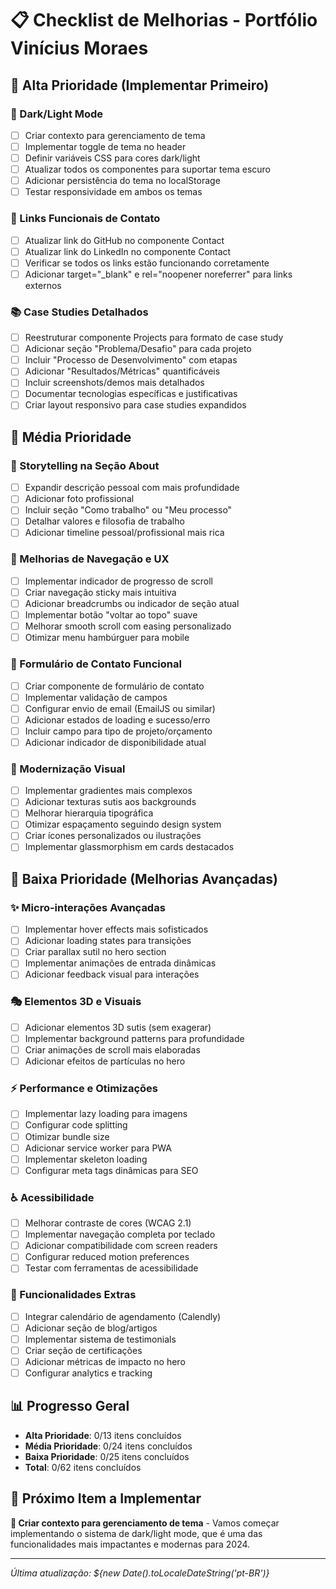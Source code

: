 # 📋 Checklist de Melhorias - Portfólio Vinícius Moraes

## 🚀 Alta Prioridade (Implementar Primeiro)

### 🌙 Dark/Light Mode
- [ ] Criar contexto para gerenciamento de tema
- [ ] Implementar toggle de tema no header
- [ ] Definir variáveis CSS para cores dark/light
- [ ] Atualizar todos os componentes para suportar tema escuro
- [ ] Adicionar persistência do tema no localStorage
- [ ] Testar responsividade em ambos os temas

### 🔗 Links Funcionais de Contato
- [ ] Atualizar link do GitHub no componente Contact
- [ ] Atualizar link do LinkedIn no componente Contact
- [ ] Verificar se todos os links estão funcionando corretamente
- [ ] Adicionar target="_blank" e rel="noopener noreferrer" para links externos

### 📚 Case Studies Detalhados
- [ ] Reestruturar componente Projects para formato de case study
- [ ] Adicionar seção "Problema/Desafio" para cada projeto
- [ ] Incluir "Processo de Desenvolvimento" com etapas
- [ ] Adicionar "Resultados/Métricas" quantificáveis
- [ ] Incluir screenshots/demos mais detalhados
- [ ] Documentar tecnologias específicas e justificativas
- [ ] Criar layout responsivo para case studies expandidos

## 🎯 Média Prioridade

### 📖 Storytelling na Seção About
- [ ] Expandir descrição pessoal com mais profundidade
- [ ] Adicionar foto profissional
- [ ] Incluir seção "Como trabalho" ou "Meu processo"
- [ ] Detalhar valores e filosofia de trabalho
- [ ] Adicionar timeline pessoal/profissional mais rica

### 🧭 Melhorias de Navegação e UX
- [ ] Implementar indicador de progresso de scroll
- [ ] Criar navegação sticky mais intuitiva
- [ ] Adicionar breadcrumbs ou indicador de seção atual
- [ ] Implementar botão "voltar ao topo" suave
- [ ] Melhorar smooth scroll com easing personalizado
- [ ] Otimizar menu hambúrguer para mobile

### 📧 Formulário de Contato Funcional
- [ ] Criar componente de formulário de contato
- [ ] Implementar validação de campos
- [ ] Configurar envio de email (EmailJS ou similar)
- [ ] Adicionar estados de loading e sucesso/erro
- [ ] Incluir campo para tipo de projeto/orçamento
- [ ] Adicionar indicador de disponibilidade atual

### 🎨 Modernização Visual
- [ ] Implementar gradientes mais complexos
- [ ] Adicionar texturas sutis aos backgrounds
- [ ] Melhorar hierarquia tipográfica
- [ ] Otimizar espaçamento seguindo design system
- [ ] Criar ícones personalizados ou ilustrações
- [ ] Implementar glassmorphism em cards destacados

## 🔧 Baixa Prioridade (Melhorias Avançadas)

### ✨ Micro-interações Avançadas
- [ ] Implementar hover effects mais sofisticados
- [ ] Adicionar loading states para transições
- [ ] Criar parallax sutil no hero section
- [ ] Implementar animações de entrada dinâmicas
- [ ] Adicionar feedback visual para interações

### 🎭 Elementos 3D e Visuais
- [ ] Adicionar elementos 3D sutis (sem exagerar)
- [ ] Implementar background patterns para profundidade
- [ ] Criar animações de scroll mais elaboradas
- [ ] Adicionar efeitos de partículas no hero

### ⚡ Performance e Otimizações
- [ ] Implementar lazy loading para imagens
- [ ] Configurar code splitting
- [ ] Otimizar bundle size
- [ ] Adicionar service worker para PWA
- [ ] Implementar skeleton loading
- [ ] Configurar meta tags dinâmicas para SEO

### ♿ Acessibilidade
- [ ] Melhorar contraste de cores (WCAG 2.1)
- [ ] Implementar navegação completa por teclado
- [ ] Adicionar compatibilidade com screen readers
- [ ] Configurar reduced motion preferences
- [ ] Testar com ferramentas de acessibilidade

### 📱 Funcionalidades Extras
- [ ] Integrar calendário de agendamento (Calendly)
- [ ] Adicionar seção de blog/artigos
- [ ] Implementar sistema de testimonials
- [ ] Criar seção de certificações
- [ ] Adicionar métricas de impacto no hero
- [ ] Configurar analytics e tracking

## 📊 Progresso Geral
- **Alta Prioridade**: 0/13 itens concluídos
- **Média Prioridade**: 0/24 itens concluídos  
- **Baixa Prioridade**: 0/25 itens concluídos
- **Total**: 0/62 itens concluídos

## 🎯 Próximo Item a Implementar
**🌙 Criar contexto para gerenciamento de tema** - Vamos começar implementando o sistema de dark/light mode, que é uma das funcionalidades mais impactantes e modernas para 2024.

---
*Última atualização: ${new Date().toLocaleDateString('pt-BR')}*
